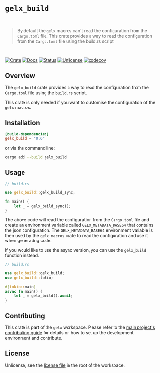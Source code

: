 # `gelx_build`

<br />

> By default the `gelx` macros can't read the configuration from the `Cargo.toml` file. This crate provides a way to read the configuration from the `Cargo.toml` file using the build.rs script.

<br />

[![Crate][crate-image]][crate-link] [![Docs][docs-image]][docs-link] [![Status][ci-status-image]][ci-status-link] [![Unlicense][unlicense-image]][unlicense-link] [![codecov][codecov-image]][codecov-link]

## Overview

The `gelx_build` crate provides a way to read the configuration from the `Cargo.toml` file using the `build.rs` script.

This crate is only needed if you want to customise the configuration of the `gelx` macros.

## Installation

```toml
[build-dependencies]
gelx_build = "0.6"
```

or via the command line:

```bash
cargo add --build gelx_build
```

## Usage

```rust
// build.rs

use gelx_build::gelx_build_sync;

fn main() {
	let _ = gelx_build_sync();
}
```

The above code will read the configuration from the `Cargo.toml` file and create an environment variable called `GELX_METADATA_BASE64` that contains the json configuration. The `GELX_METADATA_BASE64` environment variable is then used by the `gelx_macros` crate to read the configuration and use it when generating code.

If you would like to use the async version, you can use the `gelx_build` function instead.

```rust
// build.rs

use gelx_build::gelx_build;
use gelx_build::tokio;

#[tokio::main]
async fn main() {
	let _ = gelx_build().await;
}
```

## Contributing

This crate is part of the `gelx` workspace. Please refer to the [main project\'s contributing guide](https://github.com/ifiokjr/gelx/blob/main/readme.md#contributing) for details on how to set up the development environment and contribute.

## License

Unlicense, see the [license file](https://github.com/ifiokjr/gelx/blob/main/license) in the root of the workspace.

[crate-image]: https://img.shields.io/crates/v/gelx_build.svg
[crate-link]: https://crates.io/crates/gelx_build
[docs-image]: https://docs.rs/gelx_build/badge.svg
[docs-link]: https://docs.rs/gelx_build/
[ci-status-image]: https://github.com/ifiokjr/gelx/workflows/ci/badge.svg?branch=main
[ci-status-link]: https://github.com/ifiokjr/gelx/actions?query=workflow%3Aci+branch%3Amain
[unlicense-image]: https://img.shields.io/badge/license-Unlicense-blue.svg
[unlicense-link]: https://github.com/ifiokjr/gelx/blob/main/LICENSE
[codecov-image]: https://codecov.io/github/ifiokjr/gelx/graph/badge.svg?token=87K799Q78I
[codecov-link]: https://codecov.io/github/ifiokjr/gelx
